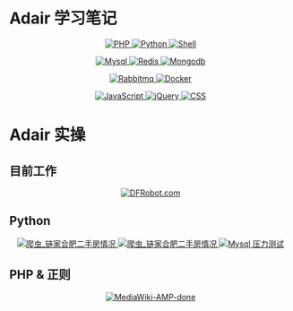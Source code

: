 # Adair 学习笔记

<p align="center">
  <a href="https://github.com/guiyi/PHP">
    <img src="https://img.shields.io/badge/PHP-done-brightgreen.svg" alt="PHP">
  </a>
  <a href="https://github.com/guiyi/python">
    <img src="https://img.shields.io/badge/Python-doing-blue.svg" alt="Python">
  </a>
  
  <a href="https://github.com/guiyi/shell">
    <img src="https://img.shields.io/badge/shell-doing-blue.svg" alt="Shell">
  </a>
  
  
</p>
  
<p align="center">
  <a href="https://github.com/guiyi/database">
    <img src="https://img.shields.io/badge/Mysql-doing-blue.svg" alt="Mysql">
  </a>
  <a href="https://github.com/guiyi/PHP/tree/master/Redis">
    <img src="https://img.shields.io/badge/Redis-doing-blue.svg" alt="Redis">
  </a>
  <a href="https://github.com/guiyi/PHP/tree/master/mongodb">
    <img src="https://img.shields.io/badge/Mongodb-doing-blue.svg" alt="Mongodb">
  </a>
</p>
<p align="center">
  <a href="https://github.com/guiyi/PHP/tree/master/rabbitmq">
    <img src="https://img.shields.io/badge/Rabbitmq-doing-blue.svg" alt="Rabbitmq">
  </a>
  <a href="https://github.com/guiyi/PHP/tree/master/Docker">
    <img src="https://img.shields.io/badge/Docker-done-brightgreen.svg" alt="Docker">
  </a>
</p>
<p align="center">
  <a href="https://github.com/guiyi/Js">
    <img src="https://img.shields.io/badge/JavaScript-doing-blue.svg" alt="JavaScript">
  </a>
  <a href="https://github.com/guiyi/PHP/tree/master/jQuery">
    <img src="https://img.shields.io/badge/jQuery-doing-blue.svg" alt="jQuery">
  </a>
  <a href="https://github.com/guiyi/PHP/tree/master/css">
    <img src="https://img.shields.io/badge/CSS-doing-blue.svg" alt="CSS">
  </a>
</p>



# Adair 实操

## 目前工作

<p align="center">
  <a href="https://www.dfrobot.com">
      <img src="https://img.shields.io/badge/开发&维护 DFRobot.com-doing-blue.svg" alt="DFRobot.com">
  </a>
</p>


## Python
<p align="center">
  <a href="https://github.com/guiyi/Spider">
    <img src="https://img.shields.io/badge/爬虫_链家合肥二手房情况-done-brightgreen.svg" alt="爬虫_链家合肥二手房情况">
  </a>
  
  <a href="https://github.com/guiyi/CustomsDataMining">
    <img src="https://img.shields.io/badge/日志清洗处理-done-brightgreen.svg" alt="爬虫_链家合肥二手房情况">
  </a>
  
  <a href="https://github.com/guiyi/MysqlProcess">
    <img src="https://img.shields.io/badge/MysqlProcess-done-brightgreen.svg" alt="Mysql 压力测试">
  </a>
</p>

## PHP & 正则


<p align="center">
  <a href="https://github.com/guiyi/MediaWiki-AMP">
      <img src="https://img.shields.io/badge/MediaWiki AMP-done-brightgreen.svg" alt="MediaWiki-AMP-done">
  </a>
</p>
